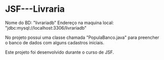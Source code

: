 # JSF---Livraria

Nome do BD: "livrariadb"
Endereço na maquina local: "jdbc:mysql://localhost:3306/livrariadb"

No projeto possui uma classe chamada "PopulaBanco.java" para preencher o banco de dados com alguns cadastros iniciais.



Este projeto foi desenvolvido durante o curso de JSF.
